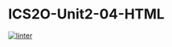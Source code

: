 # ICS2O-Unit2-04-HTML
 [![linter](https://github.com/Aidan-Vezina/<ICS20-Unit-04-HTML/workflows/linter/badge.svg)](https://github.com/marketplace/actions/super-linter)
